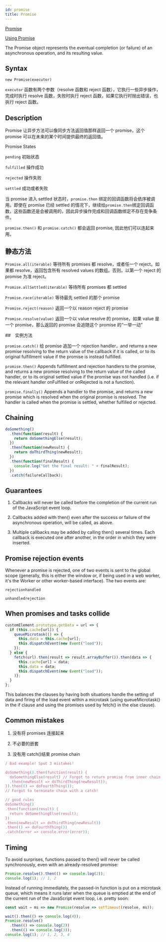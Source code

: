 ```yaml
---
id: promise
title: Promise
---
```


[Promise](https://developer.mozilla.org/en-US/docs/Web/JavaScript/Reference/Global_Objects/Promise)

[Using Promise](https://developer.mozilla.org/en-US/docs/Web/JavaScript/Guide/Using_promises)

The Promise object represents the eventual completion (or failure) of an asynchronous operation, and its resulting value.

## Syntax

`new Promise(executor)`

`executor` 函数有两个参数（resolve 函数和 reject 函数），它执行一些异步操作，完成时执行 resolve 函数，失败时执行 reject 函数，如果它执行时抛出错误，也执行 reject 函数。

## Description

Promise 让异步方法可以像同步方法返回值那样返回一个 promise，这个 promise 可以在未来的某个时间提供最终的返回值。

Promise States

`pending` 初始状态

`fulfilled` 操作成功

`rejected` 操作失败

`settled` 成功或者失败

当 promise 进入 settled 状态时，`promise.then` 绑定的回调函数将会依序被调用。即使在 promise 已经 settled 的情况下，继续给`promise.then`绑定回调函数，这些函数还是会被调用的，因此异步操作完成和回调函数绑定不存在竞争条件。

`promise.then()` 和 `promise.catch()` 都会返回 promise, 因此他们可以连起来用。

## 静态方法

`Promise.all(iterable)` 等待所有 promises 都 resolve，或者任一个 reject。如果都 resolve，返回包含所有 resolved values 的数组。否则，以第一个 reject 的 promise 为准 reject。

`Promise.allSettled(iterable)` 等待所有 promises 都 settled

`Promise.race(iterable)` 等待最先 settled 的那个 promise

`Promise.reject(reason)` 返回一个以 reason reject 的 promise

`Promise.resolve(value)` 返回一个以 value resolve 的 promise，如果 value 是一个 promise，那么返回的 promise 会追随这个 promise 的“一举一动”

##　实例方法

`promise.catch()` 给 promise 追加一个 rejection handler，and returns a new promise resolving to the return value of the callback if it is called, or to its original fulfillment value if the promise is instead fulfilled.

`promise.then()` Appends fulfillment and rejection handlers to the promise, and returns a new promise resolving to the return value of the called handler, or to its original settled value if the promise was not handled (i.e. if the relevant handler onFulfilled or onRejected is not a function).

`promise.finally()` Appends a handler to the promise, and returns a new promise which is resolved when the original promise is resolved. The handler is called when the promise is settled, whether fulfilled or rejected.

## Chaining

```javascript
doSomething()
  .then(function(result) {
    return doSomethingElse(result);
  })
  .then(function(newResult) {
    return doThirdThing(newResult);
  })
  .then(function(finalResult) {
    console.log("Got the final result: " + finalResult);
  })
  .catch(failureCallback);
```

## Guarantees

1. Callbacks will never be called before the completion of the current run of the JavaScript event loop.

2. Callbacks added with then() even after the success or failure of the asynchronous operation, will be called, as above.

3. Multiple callbacks may be added by calling then() several times. Each callback is executed one after another, in the order in which they were inserted.

## Promise rejection events

Whenever a promise is rejected, one of two events is sent to the global scope (generally, this is either the window or, if being used in a web worker, it's the Worker or other worker-based interface). The two events are:

`rejectionhandled`

`unhandledrejection`

## When promises and tasks collide

```javascript
customElement.prototype.getData = url => {
  if (this.cache[url]) {
    queueMicrotask(() => {
      this.data = this.cache[url];
      this.dispatchEvent(new Event("load"));
    });
  } else {
    fetch(url).then(result => result.arrayBuffer()).then(data => {
      this.cache[url] = data;
      this.data = data;
      this.dispatchEvent(new Event("load"));
    )};
  }
};
```

This balances the clauses by having both situations handle the setting of data and firing of the load event within a microtask (using queueMicrotask() in the if clause and using the promises used by fetch() in the else clause).

## Common mistakes

1. 没有将 promises 连接起来

2. 不必要的嵌套

3. 没有用 catch()结束 promise chain

```javascript
/ Bad example! Spot 3 mistakes!

doSomething().then(function(result) {
  doSomethingElse(result) // Forgot to return promise from inner chain + unnecessary nesting
  .then(newResult => doThirdThing(newResult));
}).then(() => doFourthThing());
// Forgot to terminate chain with a catch!

// good rules
doSomething()
.then(function(result) {
  return doSomethingElse(result);
})
.then(newResult => doThirdThing(newResult))
.then(() => doFourthThing())
.catch(error => console.error(error));
```

## Timing

To avoid surprises, functions passed to then() will never be called synchronously, even with an already-resolved promise:

```javascript
Promise.resolve().then(() => console.log(2));
console.log(1); // 1, 2
```

Instead of running immediately, the passed-in function is put on a microtask queue, which means it runs later when the queue is emptied at the end of the current run of the JavaScript event loop, i.e. pretty soon:

```javascript
const wait = ms => new Promise(resolve => setTimeout(resolve, ms));

wait().then(() => console.log(4));
Promise.resolve()
  .then(() => console.log(2))
  .then(() => console.log(3));
console.log(1); // 1, 2, 3, 4
```
